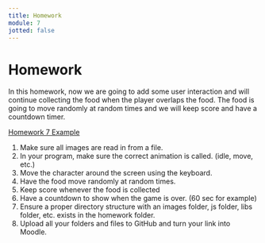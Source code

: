 ```yaml
---
title: Homework
module: 7
jotted: false
---
```


# Homework

In this homework, now we are going to add some user interaction and will continue collecting the food when the player overlaps the food.  The food is going to move randomly at random times and we will keep score and have a countdown timer.

<a href="https://github.com/Montana-Media-Arts/220_CreativeCoding2-Spring2025-Samples/tree/main/Homework%205/" target="_blank">Homework 7 Example</a>
 
1. Make sure all images are read in from a file.
2. In your program, make sure the correct animation is called. (idle, move, etc.)
3. Move the character around the screen using the keyboard.
4. Have the food move randomly at random times.
5. Keep score whenever the food is collected
6. Have a countdown to show when the game is over. (60 sec for example)
7. Ensure a proper directory structure with an images folder, js folder, libs folder, etc. exists in the homework folder.
8. Upload all your folders and files to GitHub and turn your link into Moodle.
